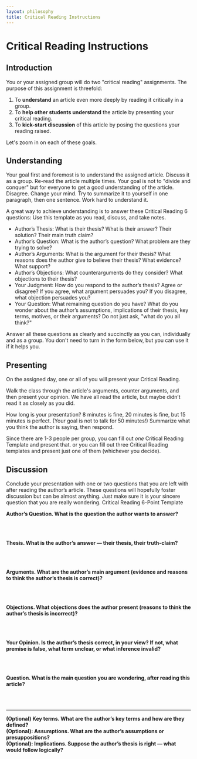 ```yaml
---
layout: philosophy
title: Critical Reading Instructions
---
```



# Critical Reading Instructions 

## Introduction

You or your assigned group will do two "critical reading" assignments. The purpose of this assignment is threefold: 

1. To **understand** an article even more deeply by reading it critically in a group. 
2. To **help other students understand** the article by presenting your critical reading. 
3. To **kick-start discussion** of this article by posing the questions your reading raised. 

Let's zoom in on each of these goals. 

## Understanding

Your goal first and foremost is to understand the assigned article. Discuss it as a group. Re-read the article multiple times. Your goal is not to "divide and conquer" but for everyone to get a good understanding of the article. Disagree. Change your mind. Try to summarize it to yourself in one paragraph, then one sentence. Work hard to understand it.

A great way to achieve understanding is to answer these Critical Reading 6 questions: Use this template as you read, discuss, and take notes.

* Author’s Thesis: What is their thesis? What is their answer? Their solution? Their main truth claim? 
* Author’s Question: What is the author’s question? What problem are they trying to solve? 
* Author’s Arguments: What is the argument for their thesis? What reasons does the author give to believe their thesis? What evidence? What support?
* Author’s Objections: What counterarguments do they consider? What objections to their thesis?
* Your Judgment: How do you respond to the author’s thesis? Agree or disagree? If you agree, what argument persuades you? If you disagree, what objection persuades you? 
* Your Question: What remaining question do you have? What do you wonder about the author’s assumptions, implications of their thesis, key terms, motives, or their arguments? Do not just ask, "what do you all think?"

Answer all these questions as clearly and succinctly as you can, individually and as a group. You don't need to turn in the form below, but you can use it if it helps you. 

## Presenting

On the assigned day, one or all of you will present your Critical Reading.

Walk the class through the article's arguments, counter arguments, and then present your opinion. We have all read the article, but maybe didn’t read it as closely as you did.  

How long is your presentation? 8 minutes is fine, 20 minutes is fine, but 15 minutes is perfect. (Your goal is not to talk for 50 minutes!) Summarize what you think the author is saying, then respond. 

Since there are 1-3 people per group, you can fill out *one* Critical Reading Template and present that. or you can fill out three Critical Reading templates and present just one of them (whichever you decide). 


## Discussion

Conclude your presentation with one or two questions that you are left with after reading the author’s article. These questions will hopefully foster discussion but can be almost anything. Just make sure it is your sincere question that you are really wondering. 
Critical Reading 6-Point Template

**Author’s Question. What is the question the author wants to answer?**

<br>

<br>

**Thesis. What is the author’s answer —  their thesis, their truth-claim?**

<br>

<br>

**Arguments. What are the author’s main argument (evidence and reasons to think the author’s thesis is correct)?** 

<br>

<br>

**Objections. What objections does the author present (reasons to think the author’s thesis is incorrect)?** 

<br>

<br>

**Your Opinion. Is the author’s thesis correct, in your view? If not, what premise is false, what term unclear, or what inference invalid?** 


<br>

<br>

**Question. What is the main question you are wondering, after reading this article?** 


<br>

<br>

---- 

**(Optional) Key terms. What are the author’s key terms and how are they defined?**
<br>
**(Optional): Assumptions. What are the author’s assumptions or presuppositions?**
<br>
**(Optional): Implications. Suppose the author’s thesis is right — what would follow logically?**
<br>
